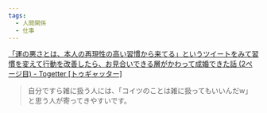 ```yaml
---
tags:
  - 人間関係
  - 仕事
---
```

[「運の悪さとは、本人の再現性の高い習慣から来てる」というツイートをみて習慣を変えて行動を改善したら、お見合いできる層がかわって成婚できた話 (2ページ目) - Togetter [トゥギャッター]](https://togetter.com/li/2501734?page=2)

>自分ですら雑に扱う人には、「コイツのことは雑に扱ってもいいんだw」と思う人が寄ってきやすいです。

